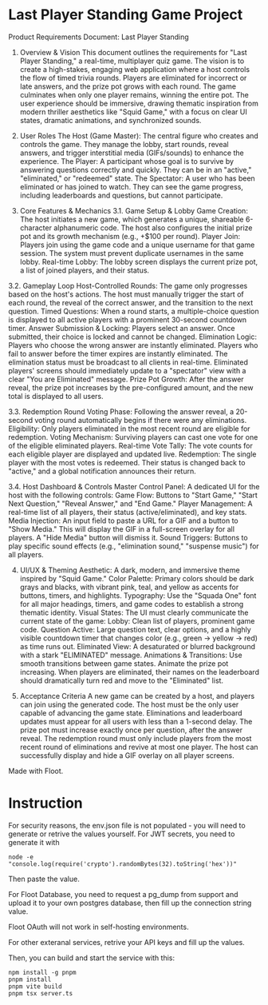 # Last Player Standing Game Project
        
Product Requirements Document: Last Player Standing
1. Overview & Vision
This document outlines the requirements for "Last Player Standing," a real-time, multiplayer quiz game. The vision is to create a high-stakes, engaging web application where a host controls the flow of timed trivia rounds. Players are eliminated for incorrect or late answers, and the prize pot grows with each round. The game culminates when only one player remains, winning the entire pot. The user experience should be immersive, drawing thematic inspiration from modern thriller aesthetics like "Squid Game," with a focus on clear UI states, dramatic animations, and synchronized sounds.

2. User Roles
The Host (Game Master): The central figure who creates and controls the game. They manage the lobby, start rounds, reveal answers, and trigger interstitial media (GIFs/sounds) to enhance the experience.
The Player: A participant whose goal is to survive by answering questions correctly and quickly. They can be in an "active," "eliminated," or "redeemed" state.
The Spectator: A user who has been eliminated or has joined to watch. They can see the game progress, including leaderboards and questions, but cannot participate.

3. Core Features & Mechanics
3.1. Game Setup & Lobby
Game Creation: The host initiates a new game, which generates a unique, shareable 6-character alphanumeric code. The host also configures the initial prize pot and its growth mechanism (e.g., +$100 per round).
Player Join: Players join using the game code and a unique username for that game session. The system must prevent duplicate usernames in the same lobby.
Real-time Lobby: The lobby screen displays the current prize pot, a list of joined players, and their status.

3.2. Gameplay Loop
Host-Controlled Rounds: The game only progresses based on the host's actions. The host must manually trigger the start of each round, the reveal of the correct answer, and the transition to the next question.
Timed Questions: When a round starts, a multiple-choice question is displayed to all active players with a prominent 30-second countdown timer.
Answer Submission & Locking: Players select an answer. Once submitted, their choice is locked and cannot be changed.
Elimination Logic:
Players who choose the wrong answer are instantly eliminated.
Players who fail to answer before the timer expires are instantly eliminated.
The elimination status must be broadcast to all clients in real-time. Eliminated players' screens should immediately update to a "spectator" view with a clear "You are Eliminated" message.
Prize Pot Growth: After the answer reveal, the prize pot increases by the pre-configured amount, and the new total is displayed to all users.

3.3. Redemption Round
Voting Phase: Following the answer reveal, a 20-second voting round automatically begins if there were any eliminations.
Eligibility: Only players eliminated in the most recent round are eligible for redemption.
Voting Mechanism: Surviving players can cast one vote for one of the eligible eliminated players.
Real-time Vote Tally: The vote counts for each eligible player are displayed and updated live.
Redemption: The single player with the most votes is redeemed. Their status is changed back to "active," and a global notification announces their return.

3.4. Host Dashboard & Controls
Master Control Panel: A dedicated UI for the host with the following controls:
Game Flow: Buttons to "Start Game," "Start Next Question," "Reveal Answer," and "End Game."
Player Management: A real-time list of all players, their status (active/eliminated), and key stats.
Media Injection: An input field to paste a URL for a GIF and a button to "Show Media." This will display the GIF in a full-screen overlay for all players. A "Hide Media" button will dismiss it.
Sound Triggers: Buttons to play specific sound effects (e.g., "elimination sound," "suspense music") for all players.

4. UI/UX & Theming
Aesthetic: A dark, modern, and immersive theme inspired by "Squid Game."
Color Palette: Primary colors should be dark grays and blacks, with vibrant pink, teal, and yellow as accents for buttons, timers, and highlights.
Typography: Use the "Squada One" font for all major headings, timers, and game codes to establish a strong thematic identity.
Visual States: The UI must clearly communicate the current state of the game:
Lobby: Clean list of players, prominent game code.
Question Active: Large question text, clear options, and a highly visible countdown timer that changes color (e.g., green -> yellow -> red) as time runs out.
Eliminated View: A desaturated or blurred background with a stark "ELIMINATED" message.
Animations & Transitions:
Use smooth transitions between game states.
Animate the prize pot increasing.
When players are eliminated, their names on the leaderboard should dramatically turn red and move to the "Eliminated" list.

5. Acceptance Criteria
A new game can be created by a host, and players can join using the generated code.
The host must be the only user capable of advancing the game state.
Eliminations and leaderboard updates must appear for all users with less than a 1-second delay.
The prize pot must increase exactly once per question, after the answer reveal.
The redemption round must only include players from the most recent round of eliminations and revive at most one player.
The host can successfully display and hide a GIF overlay on all player screens.

Made with Floot.

# Instruction

For security reasons, the env.json file is not populated - you will need to generate or retrive the values yourself. For JWT secrets, you need to generate it with

```
node -e "console.log(require('crypto').randomBytes(32).toString('hex'))"
```

Then paste the value.

For Floot Database, you need to request a pg_dump from support and upload it to your own postgres database, then fill up the connection string value.

Floot OAuth will not work in self-hosting environments.

For other exteranal services, retrive your API keys and fill up the values.

Then, you can build and start the service with this:

```
npm install -g pnpm
pnpm install
pnpm vite build
pnpm tsx server.ts
```
